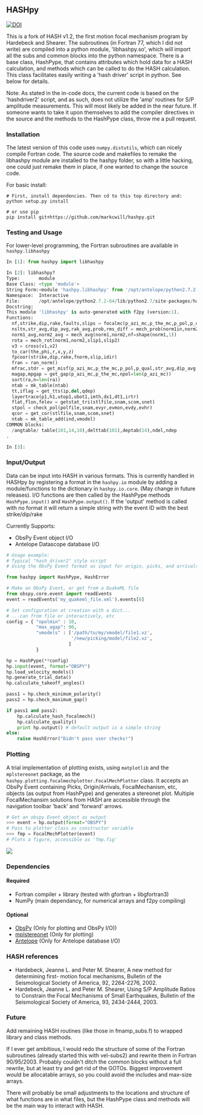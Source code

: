 HASHpy
------

[![DOI](https://zenodo.org/badge/3723/markcwill/hashpy.png)](http://dx.doi.org/10.5281/zenodo.9808)

This is a fork of HASH v1.2, the first motion focal mechanism program by Hardebeck and Shearer. The subroutines (in Fortran 77, which I did not write) are compiled into a python module, 'libhashpy.so', which will import all the subs and common blocks into the python namespace. There is a base class, HashPype, that contains attributes which hold data for a HASH calculation, and methods which can be called to do the HASH calculation. This class facilitates easily writing a 'hash driver' script in python. See below for details.

Note: As stated in the in-code docs,  the current code is based on the 'hashdriver2' script, and as such, does not utilize the 'amp' routines for S/P amplitude measurements. This will most likely be added in the near future. If someone wants to take it upon themselves to add the compiler directives in the source and the methods to the HashPype class, throw me a pull request.

### Installation

The latest version of this code uses `numpy.distutils`, which can nicely compile Fortran code. The source code and makefiles to remake the libhashpy module are installed to the hashpy folder, so with a little hacking, one could just remake them in place, if one wanted to change the source code.

For basic install:

```shell
# First, install dependencies. Then cd to this top directory and:
python setup.py install

# or use pip
pip install git+https://github.com/markcwill/hashpy.git

```

### Testing and Usage

For lower-level programming, the Fortran subroutines are available in `hashpy.libhashpy`

```python
In [1]: from hashpy import libhashpy

In [2]: libhashpy?
Type:       module
Base Class: <type 'module'>
String Form:<module 'hashpy.libhashpy' from '/opt/antelope/python2.7.2-64/lib/python2.7/site-packages/hashpy/libhashpy.so'>
Namespace:  Interactive
File:       /opt/antelope/python2.7.2-64/lib/python2.7/site-packages/hashpy/libhashpy.so
Docstring:
This module 'libhashpy' is auto-generated with f2py (version:1).
Functions:
  nf,strike,dip,rake,faults,slips = focalmc(p_azi_mc,p_the_mc,p_pol,p_qual,nmc,dang,maxout,nextra,ntotal,npsta=len(p_pol))
  nsltn,str_avg,dip_avg,rak_avg,prob,rms_diff = mech_prob(norm1in,norm2in,cangle,prob_max,nf=shape(norm1in,1))
  norm1_avg,norm2_avg = mech_avg(norm1,norm2,nf=shape(norm1,1))
  rota = mech_rot(norm1,norm2,slip1,slip2)
  v3 = cross(v1,v2)
  to_car(the,phi,r,x,y,z)
  fpcoor(strike,dip,rake,fnorm,slip,idir)
  fran = ran_norm()
  mfrac,stdr = get_misf(p_azi_mc,p_the_mc,p_pol,p_qual,str_avg,dip_avg,rak_avg,npol=len(p_azi_mc))
  magap,mpgap = get_gap(p_azi_mc,p_the_mc,npol=len(p_azi_mc))
  sort(ra,n=len(ra))
  ntab = mk_table(ntab)
  tt,iflag = get_tts(ip,del,qdep)
  layertrace(p1,h1,utop1,ubot1,imth,dx1,dt1,irtr)
  flat,flon,felev = getstat_tri(stlfile,snam,scom,snet)
  stpol = check_pol(polfile,snam,evyr,evmon,evdy,evhr)
  qcor = get_cor(stlfile,snam,scom,snet)
  ntab = mk_table_add(ind,vmodel)
COMMON blocks:
  /angtable/ table(101,14,10),delttab(101),deptab(14),ndel,ndep
.

In [3]: 
```

### Input/Output

Data can be input into HASH in various formats. This is currently handled in HASHpy by registering a format in the `hashpy.io` module by adding a module/functions to the dictionary in `hashpy.io.core`. (May change in future releases). I/O functions are then called by the HashPype methods `HashPype.input()` and `HashPype.output()`. If the 'output' method is called with no format it will return a simple string with the event ID with the best strike/dip/rake

Currently Supports:
* ObsPy Event object I/O
* Antelope Datascope database I/O

```python
# Usage example:
# Typical "hash_driver2" style script
# Using the ObsPy Event format as input for origin, picks, and arrivals

from hashpy import HashPype, HashError

# Make an ObsPy Event, or get from a QuakeML file
from obspy.core.event import readEvents
event = readEvents('my_quakeml_file.xml').events[0]

# Set configuration at creation with a dict...
# ...can from file or interactively, etc
config = { "npolmin" : 10,
           "max_agap": 90,
           "vmodels" : ['/path/to/my/vmodel/file1.vz', 
                        '/new/picking/model/file2.vz',
                       ] 
           }

hp = HashPype(**config)
hp.input(event, format="OBSPY")
hp.load_velocity_models()
hp.generate_trial_data()
hp.calculate_takeoff_angles()

pass1 = hp.check_minimum_polarity()
pass2 = hp.check_maximum_gap()

if pass1 and pass2:
    hp.calculate_hash_focalmech()
    hp.calculate_quality()
    print hp.output() # default output is a simple string
else:
    raise HashError("Didn't pass user checks!")

```

### Plotting

A trial implementation of plotting exists, using `matplotlib` and the `mplstereonet` package, as the  `hashpy.plotting.focalmechplotter.FocalMechPlotter` class. It accepts an ObsPy Event containing Picks, Origin/Arrivals, FocalMechanism, etc, objects (as output from HashPype) and generates a stereonet plot. Multiple FocalMechansim solutions from HASH are accessible through the navigation toolbar 'back' and 'forward' arrows.

```python
# Get an obspy Event object as output
>>> event = hp.output(format="OBSPY")
# Pass to plotter class as constructor variable
>>> fmp = FocalMechPlotter(event)
# Plots a figure, accessible as 'fmp.fig'
```
![](http://markcwill.github.io/hashpy/images/979567_focalmech.png)

### Dependencies

#### Required
* Fortran compiler + library (tested with gfortran + libgfortran3)
* NumPy (main dependancy, for numerical arrays and f2py compiling)

#### Optional
* [ObsPy](https://github.com/obspy/obspy.git) (Only for plotting and ObsPy I/O))
* [mplstereonet](https://github.com/joferkington/mplstereonet.git) (Only for plotting)
* [Antelope](http://www.brtt.com) (Only for Antelope database I/O)

### HASH references

* Hardebeck, Jeanne L. and Peter M. Shearer, A new method for determining first-
  motion focal mechanisms, Bulletin of the Seismological Society of America, 92,
  2264-2276, 2002.
* Hardebeck, Jeanne L. and Peter M. Shearer, Using S/P Amplitude Ratios to
  Constrain the Focal Mechanisms of Small Earthquakes, Bulletin of the
  Seismological Society of America, 93, 2434-2444, 2003.

### Future
Add remaining HASH routines (like those in fmamp_subs.f) to wrapped library and class methods.

If I ever get ambitious, I would redo the structure of some of the Fortran subroutines (already started this with vel-subs2) and rewrite them in Fortran 90/95/2003. Probably couldn't ditch the common blocks without a full rewrite, but at least try and get rid of the GOTOs. Biggest improvement would be allocatable arrays, so you could avoid the includes and max-size arrays.

There will probably be small adjustments to the locations and structure of what functions are in what files, but the HashPype class and methods will be the main way to interact with HASH.

